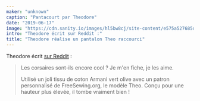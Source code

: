 ```yaml
---
maker: "unknown"
caption: "Pantacourt par Theodore"
date: "2019-06-17"
image: "https://cdn.sanity.io/images/hl5bw8cj/site-content/e575a527685d83546061ac9508fd6ec83cd5bbfc-2160x3840.jpg"
intro: "Theodore écrit sur Reddit :"
title: "Theodore réalise un pantalon Theo raccourci"
---
```



Theodore écrit [sur Reddit](https://www.reddit.com/r/sewing/comments/c1fue3/cropped_pants_for_the_summer_weather/) :

> Les corsaires sont-ils encore cool ? Je m'en fiche, je les aime.
> 
> Utilisé un joli tissu de coton Armani vert olive avec un patron personnalisé de FreeSewing.org, le modèle Theo. Conçu pour une hauteur plus élevée, il tombe vraiment bien !


